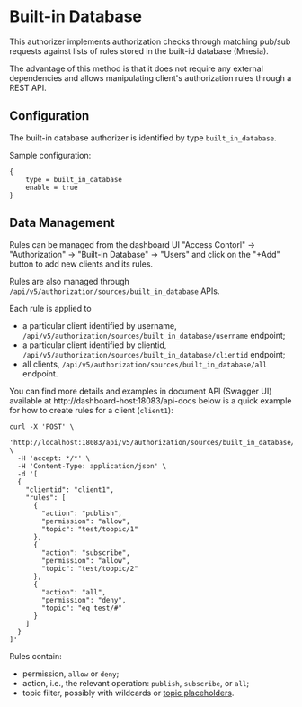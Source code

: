 # Built-in Database

This authorizer implements authorization checks through matching pub/sub requests against lists of rules stored in the
built-id database (Mnesia).

The advantage of this method is that it does not require any external dependencies and allows manipulating
client's authorization rules through a REST API.

## Configuration

The built-in database authorizer is identified by type `built_in_database`.

Sample configuration:

```
{
    type = built_in_database
    enable = true
}
```

## Data Management

Rules can be managed from the dashboard UI "Access Contorl" -> "Authorization" -> "Built-in Database" -> "Users"
and click on the "+Add" button to add new clients and its rules.

Rules are also managed through `/api/v5/authorization/sources/built_in_database` APIs.

Each rule is applied to
* a particular client identified by username, `/api/v5/authorization/sources/built_in_database/username` endpoint;
* a particular client identified by clientid, `/api/v5/authorization/sources/built_in_database/clientid` endpoint;
* all clients, `/api/v5/authorization/sources/built_in_database/all` endpoint.

You can find more details and examples in document API (Swagger UI) available at http://dashboard-host:18083/api-docs
below is a quick example for how to create rules for a client (`client1`):

```
curl -X 'POST' \
  'http://localhost:18083/api/v5/authorization/sources/built_in_database/clientid' \
  -H 'accept: */*' \
  -H 'Content-Type: application/json' \
  -d '[
  {
    "clientid": "client1",
    "rules": [
      {
        "action": "publish",
        "permission": "allow",
        "topic": "test/toopic/1"
      },
      {
        "action": "subscribe",
        "permission": "allow",
        "topic": "test/toopic/2"
      },
      {
        "action": "all",
        "permission": "deny",
        "topic": "eq test/#"
      }
    ]
  }
]'
```

Rules contain:
* permission, `allow` or `deny`;
* action, i.e., the relevant operation: `publish`, `subscribe`, or `all`;
* topic filter, possibly with wildcards or [topic placeholders](authz.md#topic-placeholders).
